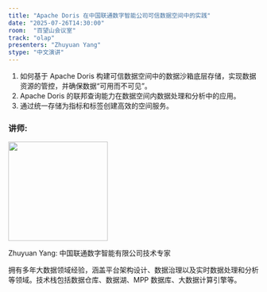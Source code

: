 ```yaml
---
title: "Apache Doris 在中国联通数字智能公司可信数据空间中的实践"
date: "2025-07-26T14:30:00"
room:  "百望山会议室"
track: "olap"
presenters: "Zhuyuan Yang"
stype: "中文演讲"
---
```


1. 如何基于 Apache Doris 构建可信数据空间中的数据沙箱底层存储，实现数据资源的管控，并确保数据“可用而不可见”。
2. Apache Doris 的联邦查询能力在数据空间内数据处理和分析中的应用。
3. 通过统一存储为指标和标签创建高效的空间服务。

### 讲师:

<img src="https://sessionize.com/image/5d06-400o400o1-wxrDUigYrcBYqti74xPWTY.jpg" width="200" /><br/>

Zhuyuan Yang: 中国联通数字智能有限公司技术专家

拥有多年大数据领域经验，涵盖平台架构设计、数据治理以及实时数据处理和分析等领域。技术栈包括数据仓库、数据湖、MPP 数据库、大数据计算引擎等。